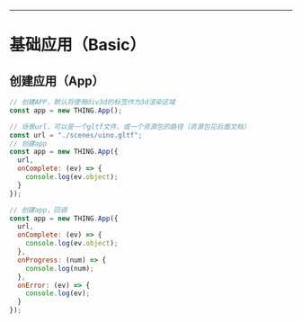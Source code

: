 ----
# 基础应用（Basic）

## 创建应用（App）
```javascript
// 创建APP，默认将使用div3d的标签作为3d渲染区域
const app = new THING.App();
```

```javascript
// 场景url，可以是一个gltf文件、或一个资源包的路径（资源包见后面文档）
const url = "./scenes/uino.gltf";
// 创建app
const app = new THING.App({
  url,
  onComplete: (ev) => {
    console.log(ev.object);
  }
});
```

```javascript
// 创建app，回调
const app = new THING.App({
  url,
  onComplete: (ev) => {
    console.log(ev.object);
  },
  onProgress: (num) => {
    console.log(num);
  },
  onError: (ev) => {
    console.log(ev);
  }
});
```

